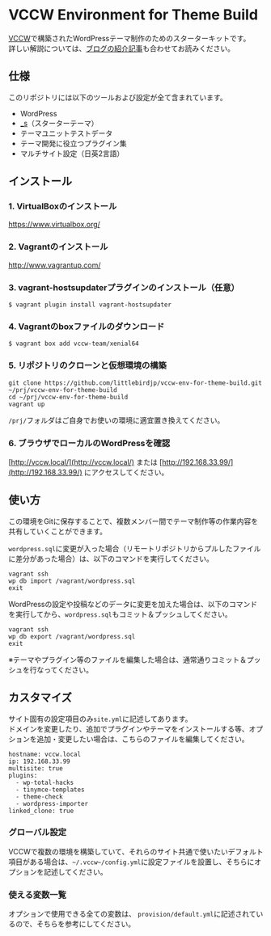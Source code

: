 # VCCW Environment for Theme Build

[VCCW](http://vccw.cc/)で構築されたWordPressテーマ制作のためのスターターキットです。  
詳しい解説については、[ブログの紹介記事](http://littlebird.mobi/2017/07/vccw_git2/)も合わせてお読みください。

## 仕様

このリポジトリには以下のツールおよび設定が全て含まれています。

- WordPress
- [_s](http://underscores.me/)（スターターテーマ）
- テーマユニットテストデータ
- テーマ開発に役立つプラグイン集
- マルチサイト設定（日英2言語）

## インストール

### 1. VirtualBoxのインストール

https://www.virtualbox.org/

### 2. Vagrantのインストール

http://www.vagrantup.com/

### 3. vagrant-hostsupdaterプラグインのインストール（任意）

```
$ vagrant plugin install vagrant-hostsupdater
```

### 4. Vagrantのboxファイルのダウンロード

```
$ vagrant box add vccw-team/xenial64
```

### 5. リポジトリのクローンと仮想環境の構築

```
git clone https://github.com/littlebirdjp/vccw-env-for-theme-build.git ~/prj/vccw-env-for-theme-build
cd ~/prj/vccw-env-for-theme-build
vagrant up
```

`/prj/`フォルダはご自身でお使いの環境に適宜置き換えてください。

### 6. ブラウザでローカルのWordPressを確認

[http://vccw.local/](http://vccw.local/) または [http://192.168.33.99/](http://192.168.33.99/) にアクセスしてください。

## 使い方

この環境をGitに保存することで、複数メンバー間でテーマ制作等の作業内容を共有していくことができます。

`wordpress.sql`に変更が入った場合（リモートリポジトリからプルしたファイルに差分があった場合）は、以下のコマンドを実行してください。

```
vagrant ssh
wp db import /vagrant/wordpress.sql
exit
```

WordPressの設定や投稿などのデータに変更を加えた場合は、以下のコマンドを実行してから、`wordpress.sql`もコミット＆プッシュしてください。

```
vagrant ssh
wp db export /vagrant/wordpress.sql
exit
```

※テーマやプラグイン等のファイルを編集した場合は、通常通りコミット＆プッシュを行なってください。

## カスタマイズ

サイト固有の設定項目のみ`site.yml`に記述してあります。  
ドメインを変更したり、追加でプラグインやテーマをインストールする等、オプションを追加・変更したい場合は、こちらのファイルを編集してください。

```
hostname: vccw.local
ip: 192.168.33.99
multisite: true
plugins:
  - wp-total-hacks
  - tinymce-templates
  - theme-check
  - wordpress-importer
linked_clone: true
```

### グローバル設定

VCCWで複数の環境を構築していて、それらのサイト共通で使いたいデフォルト項目がある場合は、`~/.vccw~/config.yml`に設定ファイルを設置し、そちらにオプションを記述してください。

### 使える変数一覧

オプションで使用できる全ての変数は、 `provision/default.yml`に記述されているので、そちらを参考にしてください。
